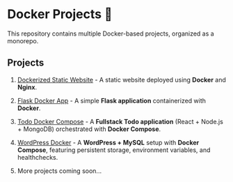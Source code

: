 # Docker Projects 🚀

This repository contains multiple Docker-based projects, organized as a monorepo.

## Projects

1. [Dockerized Static Website](./Dockerized%20Static%20Website) - A static website deployed using **Docker** and **Nginx**.

2. [Flask Docker App](./Flask%20Docker%20App) - A simple **Flask application** containerized with **Docker**.

3. [Todo Docker Compose](./Todo-Docker-Compose) - A **Fullstack Todo application** (React + Node.js + MongoDB) orchestrated with **Docker Compose**.

4. [WordPress Docker](./Wordpress-docker) - A **WordPress + MySQL** setup with **Docker Compose**, featuring persistent storage, environment variables, and healthchecks.

5. More projects coming soon...

